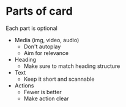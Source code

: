 # Parts of card

Each part is optional
- Media (img, video, audio)
  - Don't autoplay
  - Aim for relevance
- Heading
  - Make sure to match heading structure
- Text
  - Keep it short and scannable
- Actions
  - Fewer is better
  - Make action clear


